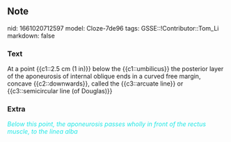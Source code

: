 ## Note
nid: 1661020712597
model: Cloze-7de96
tags: GSSE::!Contributor::Tom_Li
markdown: false

### Text
<div>
  At a point {{c1::2.5 cm (1 in)}} below the {{c1::umbilicus}} the
  posterior layer of the aponeurosis of internal oblique ends in a
  curved free margin, concave {{c2::downwards}}, called the
  {{c3::arcuate line}} or {{c3::semicircular line (of Douglas)}}
</div>

### Extra
<div>
  <font color="#1DE7E5"><i>Below this point, the aponeurosis passes
  wholly in front of the rectus muscle, to the linea
  alba</i></font>
</div>
